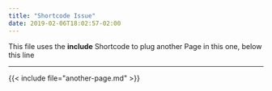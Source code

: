 ```yaml
---
title: "Shortcode Issue"
date: 2019-02-06T18:02:57-02:00
---
```


This file uses the **include** Shortcode to plug another Page in this one, below this line

---

{{< include file="another-page.md" >}}